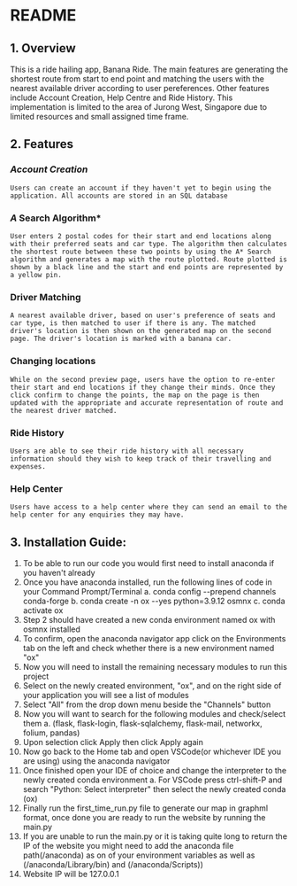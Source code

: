 # README

## 1. Overview
This is a ride hailing app, Banana Ride. The main features are generating the shortest route from start to end point and matching the users with the nearest available driver according to user pereferences. Other features include Account Creation, Help Centre and Ride History. This implementation is limited to the area of Jurong West, Singapore due to limited resources and small assigned time frame. 

## 2. Features
   ### *Account Creation*
    Users can create an account if they haven't yet to begin using the application. All accounts are stored in an SQL database
    
    
   ### *A* Search Algorithm*
    User enters 2 postal codes for their start and end locations along with their preferred seats and car type. The algorithm then calculates the shortest route between these two points by using the A* Search algorithm and generates a map with the route plotted. Route plotted is shown by a black line and the start and end points are represented by a yellow pin.
    
   ### Driver Matching
    A nearest available driver, based on user's preference of seats and car type, is then matched to user if there is any. The matched driver's location is then shown on the generated map on the second page. The driver's location is marked with a banana car.
    
   ### Changing locations
    While on the second preview page, users have the option to re-enter their start and end locations if they change their minds. Once they click confirm to change the points, the map on the page is then updated with the appropriate and accurate representation of route and the nearest driver matched.
    
   ### Ride History
    Users are able to see their ride history with all necessary information should they wish to keep track of their travelling and expenses.
    
   ### Help Center
    Users have access to a help center where they can send an email to the help center for any enquiries they may have.
    
    
## 3. Installation Guide:

1. To be able to run our code you would first need to install anaconda if you haven't already
2. Once you have anaconda installed, run the following lines of code in your Command Prompt/Terminal 
    a. conda config --prepend channels conda-forge
    b. conda create -n ox --yes python=3.9.12 osmnx 
    c. conda activate ox
3. Step 2 should have created a new conda environment named ox with osmnx installed 
4. To confirm, open the anaconda navigator app click on the Environments tab on the left and check whether there is a new environment named "ox"
5. Now you will need to install the remaining necessary modules to run this project
5. Select on the newly created environment, "ox", and on the right side of your application you will see a list of modules
6. Select "All" from the drop down menu beside the "Channels" button
7. Now you will want to search for the following modules and check/select them 
    a. (flask, flask-login, flask-sqlalchemy, flask-mail, networkx, folium, pandas)
8. Upon selection click Apply then click Apply again
9. Now go back to the Home tab and open VSCode(or whichever IDE you are using) using the anaconda navigator
10. Once finished open your IDE of choice and change the interpreter to the newly created conda environment
    a. For VSCode press ctrl-shift-P and search "Python: Select interpreter" then select the newly created conda (ox)
11. Finally run the first_time_run.py file to generate our map in graphml format, once done you are ready to run the website by running the main.py
12. If you are unable to run the main.py or it is taking quite long to return the IP of the website you might need to add the anaconda file path(/anaconda) as on of your environment variables as well as (/anaconda/Library/bin) and (/anaconda/Scripts))
11. Website IP will be 127.0.0.1








